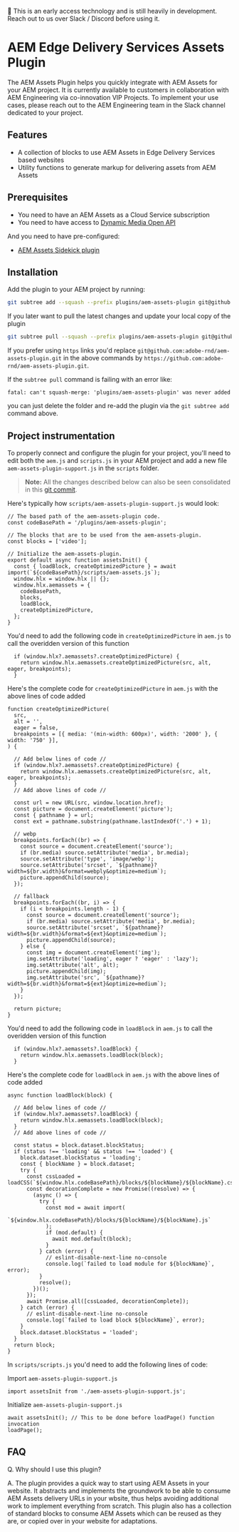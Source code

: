 :construction: This is an early access technology and is still heavily in development. Reach out to us over Slack / Discord before using it.

# AEM Edge Delivery Services Assets Plugin
The AEM Assets Plugin helps you quickly integrate with AEM Assets for your AEM project. It is currently available to customers in collaboration with AEM Engineering via co-innovation VIP Projects. To implement your use cases, please reach out to the AEM Engineering team in the Slack channel dedicated to your project.

## Features
- A collection of blocks to use AEM Assets in Edge Delivery Services based websites
- Utility functions to generate markup for delivering assets from AEM Assets

## Prerequisites
- You need to have an AEM Assets as a Cloud Service subscription
- You need to have access to [Dynamic Media Open API](https://experienceleague.adobe.com/en/docs/experience-manager-cloud-service/content/assets/dynamicmedia/dynamic-media-open-apis/dynamic-media-open-apis-overview)

And you need to have pre-configured:
- [AEM Assets Sidekick plugin](https://www.aem.live/docs/aem-assets-sidekick-plugin)

## Installation

Add the plugin to your AEM project by running:
```sh
git subtree add --squash --prefix plugins/aem-assets-plugin git@github.com:adobe-rnd/aem-assets-plugin.git main
```

If you later want to pull the latest changes and update your local copy of the plugin
```sh
git subtree pull --squash --prefix plugins/aem-assets-plugin git@github.com:adobe-rnd/aem-assets-plugin.git main
```

If you prefer using `https` links you'd replace `git@github.com:adobe-rnd/aem-assets-plugin.git` in the above commands by `https://github.com:adobe-rnd/aem-assets-plugin.git`.

If the `subtree pull` command is failing with an error like:
```
fatal: can't squash-merge: 'plugins/aem-assets-plugin' was never added
```
you can just delete the folder and re-add the plugin via the `git subtree add` command above.

## Project instrumentation

To properly connect and configure the plugin for your project, you'll need to edit both the `aem.js` and `scripts.js` in your AEM project and add a new file `aem-assets-plugin-support.js` in the `scripts` folder.

> **Note:** All the changes described below can also be seen consolidated in this [git commit](https://github.com/hlxsites/franklin-assets-selector/commit/f512e9b10d752971136fef476402826b61d07f45).


Here's typically how `scripts/aem-assets-plugin-support.js` would look:

```
// The based path of the aem-assets-plugin code.
const codeBasePath = '/plugins/aem-assets-plugin';

// The blocks that are to be used from the aem-assets-plugin.
const blocks = ['video'];

// Initialize the aem-assets-plugin.
export default async function assetsInit() {
  const { loadBlock, createOptimizedPicture } = await import(`${codeBasePath}/scripts/aem-assets.js`);
  window.hlx = window.hlx || {};
  window.hlx.aemassets = {
    codeBasePath,
    blocks,
    loadBlock,
    createOptimizedPicture,
  };
}
```

You'd need to add the following code in `createOptimizedPicture` in `aem.js` to call the overidden version of this function
```
  if (window.hlx?.aemassets?.createOptimizedPicture) {
    return window.hlx.aemassets.createOptimizedPicture(src, alt, eager, breakpoints);
  }
```

Here's the complete code for `createOptimizedPicture` in `aem.js` with the above lines of code added
```
function createOptimizedPicture(
  src,
  alt = '',
  eager = false,
  breakpoints = [{ media: '(min-width: 600px)', width: '2000' }, { width: '750' }],
) {

  // Add below lines of code //
  if (window.hlx?.aemassets?.createOptimizedPicture) {
    return window.hlx.aemassets.createOptimizedPicture(src, alt, eager, breakpoints);
  }
  // Add above lines of code //

  const url = new URL(src, window.location.href);
  const picture = document.createElement('picture');
  const { pathname } = url;
  const ext = pathname.substring(pathname.lastIndexOf('.') + 1);

  // webp
  breakpoints.forEach((br) => {
    const source = document.createElement('source');
    if (br.media) source.setAttribute('media', br.media);
    source.setAttribute('type', 'image/webp');
    source.setAttribute('srcset', `${pathname}?width=${br.width}&format=webply&optimize=medium`);
    picture.appendChild(source);
  });

  // fallback
  breakpoints.forEach((br, i) => {
    if (i < breakpoints.length - 1) {
      const source = document.createElement('source');
      if (br.media) source.setAttribute('media', br.media);
      source.setAttribute('srcset', `${pathname}?width=${br.width}&format=${ext}&optimize=medium`);
      picture.appendChild(source);
    } else {
      const img = document.createElement('img');
      img.setAttribute('loading', eager ? 'eager' : 'lazy');
      img.setAttribute('alt', alt);
      picture.appendChild(img);
      img.setAttribute('src', `${pathname}?width=${br.width}&format=${ext}&optimize=medium`);
    }
  });

  return picture;
}
```

You'd need to add the following code in `loadBlock` in `aem.js` to call the overidden version of this function
```
  if (window.hlx?.aemassets?.loadBlock) {
    return window.hlx.aemassets.loadBlock(block);
  }
```

Here's the complete code for `loadBlock` in `aem.js` with the above lines of code added
```
async function loadBlock(block) {

  // Add below lines of code //
  if (window.hlx?.aemassets?.loadBlock) {
    return window.hlx.aemassets.loadBlock(block);
  }
  // Add above lines of code //

  const status = block.dataset.blockStatus;
  if (status !== 'loading' && status !== 'loaded') {
    block.dataset.blockStatus = 'loading';
    const { blockName } = block.dataset;
    try {
      const cssLoaded = loadCSS(`${window.hlx.codeBasePath}/blocks/${blockName}/${blockName}.css`);
      const decorationComplete = new Promise((resolve) => {
        (async () => {
          try {
            const mod = await import(
              `${window.hlx.codeBasePath}/blocks/${blockName}/${blockName}.js`
            );
            if (mod.default) {
              await mod.default(block);
            }
          } catch (error) {
            // eslint-disable-next-line no-console
            console.log(`failed to load module for ${blockName}`, error);
          }
          resolve();
        })();
      });
      await Promise.all([cssLoaded, decorationComplete]);
    } catch (error) {
      // eslint-disable-next-line no-console
      console.log(`failed to load block ${blockName}`, error);
    }
    block.dataset.blockStatus = 'loaded';
  }
  return block;
}
```

In `scripts/scripts.js` you'd need to add the following lines of code:

Import `aem-assets-plugin-support.js`
```
import assetsInit from './aem-assets-plugin-support.js';
```

Initialize `aem-assets-plugin-support.js`
```
await assetsInit(); // This to be done before loadPage() function invocation
loadPage();
```

## FAQ

Q. Why should I use this plugin?

A. The plugin provides a quick way to start using AEM Assets in your website. It abstracts and implements the groundwork to be able to consume AEM Assets delivery URLs in your wbsite, thus helps avoiding additional work to implement everything from scratch. This plugin also has a collection of standard blocks to consume AEM Assets which can be reused as they are, or copied over in your website for adaptations.
